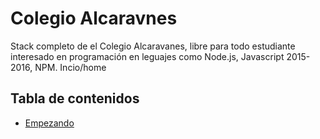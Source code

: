 # Colegio Alcaravnes

Stack completo de el Colegio Alcaravanes, libre para todo estudiante interesado en programación en leguajes como Node.js, Javascript 2015-2016, NPM.
Incio/home

## Tabla de contenidos
* [Empezando](#empezando)
